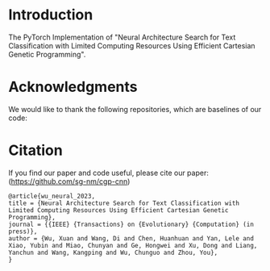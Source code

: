 # Introduction
The PyTorch Implementation of "Neural Architecture Search for Text Classification with Limited Computing Resources Using Efficient Cartesian Genetic Programming".

# Acknowledgments
We would like to thank the following repositories, which are baselines of our code:


# Citation
If you find our paper and code useful, please cite our paper:
(https://github.com/sg-nm/cgp-cnn)

```
@article{wu_neural_2023,
title = {Neural Architecture Search for Text Classification with Limited Computing Resources Using Efficient Cartesian Genetic Programming},
journal = {{IEEE} {Transactions} on {Evolutionary} {Computation} (in press)},
author = {Wu, Xuan and Wang, Di and Chen, Huanhuan and Yan, Lele and Xiao, Yubin and Miao, Chunyan and Ge, Hongwei and Xu, Dong and Liang, Yanchun and Wang, Kangping and Wu, Chunguo and Zhou, You},
}
```
